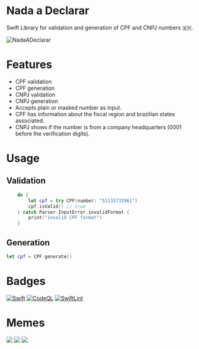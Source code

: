 # Nada a Declarar
Swift Library for validation and generation of CPF and CNPJ numbers 🇧🇷.

![NadaADeclarar](https://github.com/Lucien/NadaADeclarar/assets/382357/3e7b23ad-15f9-4a05-8582-3e1a857d36ba)

# Features

- CPF validation
- CPF generation
- CNPJ validation
- CNPJ generation
- Accepts plain or masked number as input.
- CPF has information about the fiscal region and brazilian states associated.
- CNPJ shows if the number is from a company headquarters (0001 before the verification digits).

# Usage


## Validation

```swift
    do {
        let cpf = try CPF(number: "51135733961")
        cpf.isValid() // true
    } catch Parser.InputError.invalidFormat {
        print("invalid CPF format")
    }
```

## Generation

```swift
let cpf = CPF.generate()
```

# Badges

[![Swift](https://github.com/Lucien/NadaADeclarar/actions/workflows/swift.yml/badge.svg?branch=master)](https://github.com/Lucien/NadaADeclarar/actions/workflows/swift.yml) [![CodeQL](https://github.com/Lucien/NadaADeclarar/actions/workflows/codeql.yml/badge.svg)](https://github.com/Lucien/NadaADeclarar/actions/workflows/codeql.yml) [![SwiftLint](https://github.com/Lucien/NadaADeclarar/actions/workflows/swiftlint.yml/badge.svg)](https://github.com/Lucien/NadaADeclarar/actions/workflows/swiftlint.yml)

# Memes
![](https://static.poder360.com.br/2024/03/prismada-irpf-memes-1-15mar2024.png)
![](https://static.poder360.com.br/2024/03/prismada-irpf-memes-3-15mar2024.png)
![](https://i.pinimg.com/736x/ce/fd/57/cefd57f6b5e2ac84db7496e3f4c031e2.jpg)
